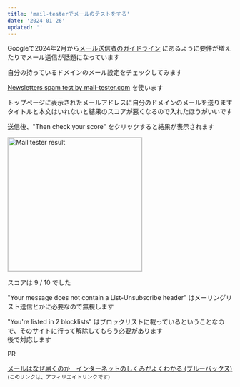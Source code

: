 ```yaml
---
title: 'mail-testerでメールのテストをする'
date: '2024-01-26'
updated: ''
---
```


Googleで2024年2月から[メール送信者のガイドライン](https://support.google.com/a/answer/81126?visit_id=638418264778817404-2533795751&rd=1#zippy=%2C%E3%81%99%E3%81%B9%E3%81%A6%E3%81%AE%E9%80%81%E4%BF%A1%E8%80%85%E3%81%AE%E8%A6%81%E4%BB%B6) にあるように要件が増えたりでメール送信が話題になっています

自分の持っているドメインのメール設定をチェックしてみます

[Newsletters spam test by mail\-tester\.com](https://www.mail-tester.com/) を使います

トップページに表示されたメールアドレスに自分のドメインのメールを送ります  
タイトルと本文はいれないと結果のスコアが悪くなるので入れたほうがいいです  

送信後、"Then check your score" をクリックすると結果が表示されます

<img src="/try-mail-tester/mail-tester-result.webp" alt="Mail tester result" width="300" style="width: 300px; border: 1px solid #ccc;" />

スコアは 9 / 10 でした

"Your message does not contain a List-Unsubscribe header" はメーリングリスト送信とかに必要なので無視します  

"You're listed in 2 blocklists" はブロックリストに載っているということなので、そのサイトに行って解除してもらう必要があります  
後で対応します  

PR

[メールはなぜ届くのか　インターネットのしくみがよくわかる (ブルーバックス)](https://amzn.to/42fOViX) <small>(このリンクは、アフィリエイトリンクです)</small>

